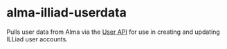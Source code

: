 # alma-illiad-userdata
Pulls user data from Alma via the [User API](https://developers.exlibrisgroup.com/alma/apis/users) for use in creating and updating ILLiad user accounts.
